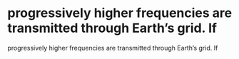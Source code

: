 # progressively higher frequencies are transmitted through Earth’s grid. If

progressively higher frequencies are transmitted through Earth’s grid. If